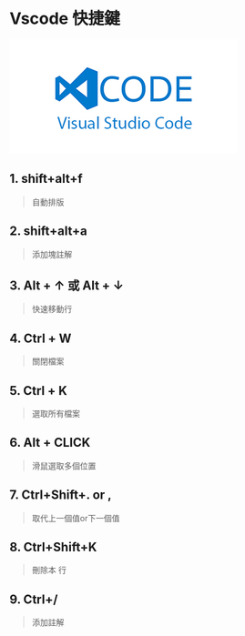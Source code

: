 # Vscode 快捷鍵
![vscode](/image/vdcode.jpg)
## 1. shift+alt+f
> 自動排版
## 2. shift+alt+a
> 添加塊註解
## 3. Alt + ↑ 或 Alt + ↓
> 快速移動行
## 4. Ctrl + W
> 關閉檔案
## 5. Ctrl + K
> 選取所有檔案
## 6. Alt + CLICK
> 滑鼠選取多個位置
## 7. Ctrl+Shift+. or ,
> 取代上一個值or下一個值
## 8. Ctrl+Shift+K
> 刪除本 行
## 9. Ctrl+/
> 添加註解
